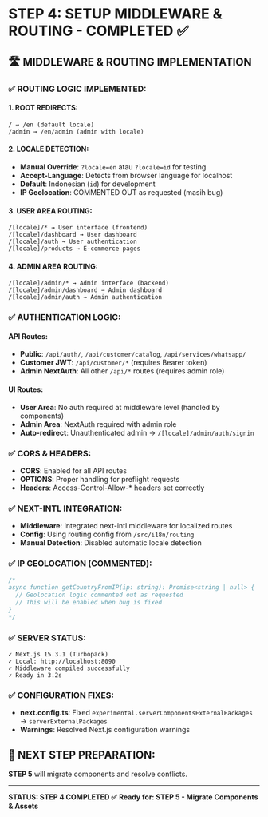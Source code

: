 # STEP 4: SETUP MIDDLEWARE & ROUTING - COMPLETED ✅

## 🛣️ MIDDLEWARE & ROUTING IMPLEMENTATION

### ✅ ROUTING LOGIC IMPLEMENTED:

#### 1. **ROOT REDIRECTS**:
```
/ → /en (default locale)
/admin → /en/admin (admin with locale)
```

#### 2. **LOCALE DETECTION**:
- **Manual Override**: `?locale=en` atau `?locale=id` for testing
- **Accept-Language**: Detects from browser language for localhost
- **Default**: Indonesian (`id`) for development
- **IP Geolocation**: COMMENTED OUT as requested (masih bug)

#### 3. **USER AREA ROUTING**:
```
/[locale]/* → User interface (frontend)
/[locale]/dashboard → User dashboard
/[locale]/auth → User authentication
/[locale]/products → E-commerce pages
```

#### 4. **ADMIN AREA ROUTING**:
```
/[locale]/admin/* → Admin interface (backend)
/[locale]/admin/dashboard → Admin dashboard
/[locale]/admin/auth → Admin authentication
```

### ✅ AUTHENTICATION LOGIC:

#### **API Routes**:
- **Public**: `/api/auth/`, `/api/customer/catalog`, `/api/services/whatsapp/`
- **Customer JWT**: `/api/customer/*` (requires Bearer token)
- **Admin NextAuth**: All other `/api/*` routes (requires admin role)

#### **UI Routes**:
- **User Area**: No auth required at middleware level (handled by components)
- **Admin Area**: NextAuth required with admin role
- **Auto-redirect**: Unauthenticated admin → `/[locale]/admin/auth/signin`

### ✅ CORS & HEADERS:
- **CORS**: Enabled for all API routes
- **OPTIONS**: Proper handling for preflight requests
- **Headers**: Access-Control-Allow-* headers set correctly

### ✅ NEXT-INTL INTEGRATION:
- **Middleware**: Integrated next-intl middleware for localized routes
- **Config**: Using routing config from `/src/i18n/routing`
- **Manual Detection**: Disabled automatic locale detection

### ✅ IP GEOLOCATION (COMMENTED):
```typescript
/*
async function getCountryFromIP(ip: string): Promise<string | null> {
  // Geolocation logic commented out as requested
  // This will be enabled when bug is fixed
}
*/
```

### ✅ SERVER STATUS:
```
✓ Next.js 15.3.1 (Turbopack)
✓ Local: http://localhost:8090
✓ Middleware compiled successfully
✓ Ready in 3.2s
```

### ✅ CONFIGURATION FIXES:
- **next.config.ts**: Fixed `experimental.serverComponentsExternalPackages` → `serverExternalPackages`
- **Warnings**: Resolved Next.js configuration warnings

## 🎯 NEXT STEP PREPARATION:
**STEP 5** will migrate components and resolve conflicts.

---
**STATUS: STEP 4 COMPLETED ✅**
**Ready for: STEP 5 - Migrate Components & Assets**
